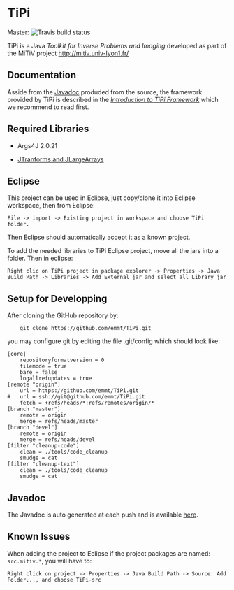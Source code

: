 # TiPi

Master: ![Travis build status](https://travis-ci.org/emmt/TiPi.svg?branch=master)

TiPi is a Java *Toolkit for Inverse Problems and Imaging* developed as part of
the MiTiV project <http://mitiv.univ-lyon1.fr/>


## Documentation

Asside from the [Javadoc](http://emmt.github.io/TiPi/) produded from the
source, the framework provided by TiPi is described in the
[*Introduction to TiPi Framework*](info/framework.md) which we recommend to
read first.


## Required Libraries

* Args4J 2.0.21

* [JTranforms and JLargeArrays](https://sites.google.com/site/piotrwendykier/software/jtransforms)


## Eclipse

This project can be used in Eclipse, just copy/clone it into Eclipse workspace,
then from Eclipse:

```
File -> import -> Existing project in workspace and choose TiPi folder.
```

Then Eclipse should automatically accept it as a known project.

To add the needed libraries to TiPi Eclipse project, move all the jars into a folder. Then in eclipse:

```
Right clic on TiPi project in package explorer -> Properties -> Java Build Path -> Libraries -> Add External jar and select all Library jar
```

## Setup for Developping

After cloning the GitHub repository by:
```
    git clone https://github.com/emmt/TiPi.git
```
you may configure git by editing the file .git/config which should
look like:
```
[core]
	repositoryformatversion = 0
	filemode = true
	bare = false
	logallrefupdates = true
[remote "origin"]
	url = https://github.com/emmt/TiPi.git
#	url = ssh://git@github.com/emmt/TiPi.git
	fetch = +refs/heads/*:refs/remotes/origin/*
[branch "master"]
	remote = origin
	merge = refs/heads/master
[branch "devel"]
	remote = origin
	merge = refs/heads/devel
[filter "cleanup-code"]
	clean = ./tools/code_cleanup
	smudge = cat
[filter "cleanup-text"]
	clean = ./tools/code_cleanup
	smudge = cat
```


## Javadoc

The Javadoc is auto generated at each push and is available
[here](http://emmt.github.io/TiPi/).


## Known Issues

When adding the project to Eclipse if the project packages are named:
`src.mitiv.*`, you will have to:

```
Right click on project -> Properties -> Java Build Path -> Source: Add Folder..., and choose TiPi-src
```
